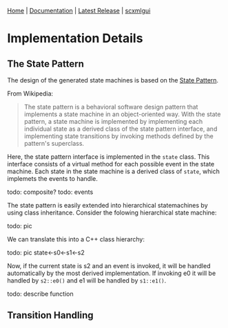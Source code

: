 [Home](https://github.com/jp-embedded/scxmlcc) | [Documentation](index.md) | [Latest Release](https://github.com/jp-embedded/scxmlcc/releases) | [scxmlgui](https://github.com/fmorbini/scxmlgui/)
# Implementation Details
## The State Pattern
The design of the generated state machines is based on the [State Pattern](https://en.wikipedia.org/wiki/State_pattern).

From Wikipedia:
>The state pattern is a behavioral software design pattern that implements a state machine in an object-oriented way. With the state pattern, a state machine is implemented by implementing each individual state as a derived class of the state pattern interface, and implementing state transitions by invoking methods defined by the pattern's superclass.

Here, the state pattern interface is implemented in the `state` class. This interface consists of a virtual method for each possible event in the state machine. Each state in the state machine is a derived class of `state`, which implemets the events to handle.

todo: composite?
todo: events 

The state pattern is easily extended into hierarchical statemachines by using class inheritance. Consider the folowing hierarchical state machine:

todo: pic

We can translate this into a C++ class hierarchy:

todo: pic state<-s0<-s1<-s2

Now, if the current state is s2 and an event is invoked, it will be handled automatically by the most derived implementation. If invoking e0 it will be handled by `s2::e0()` and e1 will be handled by `s1::e1()`.

todo: describe function


## Transition Handling
